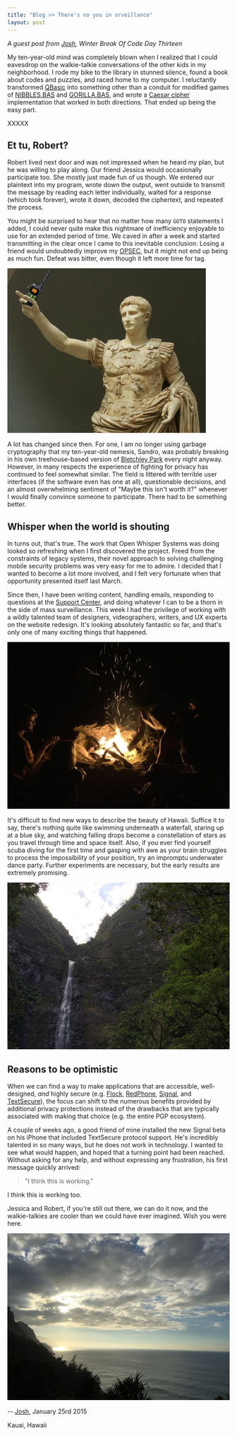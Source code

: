 ```yaml
---
title: "Blog >> There's no you in srveillance"
layout: post
---
```


*A guest post from [Josh](https://twitter.com/joshualund), Winter Break Of Code Day Thirteen*

My ten-year-old mind was completely blown when I realized that I could eavesdrop on the walkie-talkie conversations of the other kids in my neighborhood. I rode my bike to the library in stunned silence, found a book about codes and puzzles, and raced home to my computer. I reluctantly transformed [QBasic](http://en.wikipedia.org/wiki/QBasic) into something other than a conduit for modified games of [NIBBLES.BAS](http://en.wikipedia.org/wiki/NIBBLES.BAS) and [GORILLA.BAS](http://en.wikipedia.org/wiki/GORILLA.BAS), and wrote a [Caesar cipher](http://en.wikipedia.org/wiki/Caesar_cipher) implementation that worked in both directions. That ended up being the easy part.

XXXXX

## Et tu, Robert?

Robert lived next door and was not impressed when he heard my plan, but he was willing to play along. Our friend Jessica would occasionally participate too. She mostly just made fun of us though. We entered our plaintext into my program, wrote down the output, went outside to transmit the message by reading each letter individually, waited for a response (which took forever), wrote it down, decoded the ciphertext, and repeated the process.

You might be surprised to hear that no matter how many `GOTO` statements I added, I could never quite make this nightmare of inefficiency enjoyable to use for an extended period of time. We caved in after a week and started transmitting in the clear once I came to this inevitable conclusion: Losing a friend would undoubtedly improve my [OPSEC](http://en.wikipedia.org/wiki/Operations_security), but it might not end up being as much fun. Defeat was bitter, even though it left more time for tag.

<img src="/blog/images/caesar-walkie.jpg" class="nice" alt="Caesar"/>

A lot has changed since then. For one, I am no longer using garbage cryptography that my ten-year-old nemesis, Sandro, was probably breaking in his own treehouse-based version of [Bletchley Park](http://en.wikipedia.org/wiki/Bletchley_Park) every night anyway. However, in many respects the experience of fighting for privacy has continued to feel somewhat similar. The field is littered with terrible user interfaces (if the software even has one at all), questionable decisions, and an almost overwhelming sentiment of "Maybe this isn't worth it?" whenever I would finally convince someone to participate. There had to be something better.

## Whisper when the world is shouting

In turns out, that's true. The work that Open Whisper Systems was doing looked so refreshing when I first discovered the project. Freed from the constraints of legacy systems, their novel approach to solving challenging mobile security problems was very easy for me to admire. I decided that I wanted to become a lot more involved, and I felt very fortunate when that opportunity presented itself last March.

Since then, I have been writing content, handling emails, responding to questions at the [Support Center](http://support.whispersystems.org), and doing whatever I can to be a thorn in the side of mass surveillance. This week I had the privilege of working with a wildly talented team of designers, videographers, writers, and UX experts on the website redesign. It's looking absolutely fantastic so far, and that's only one of many exciting things that happened.

<img src="/blog/images/wboc-fire.jpg" class="nice" alt="Sparks"/>

It's difficult to find new ways to describe the beauty of Hawaii. Suffice it to say, there's nothing quite like swimming underneath a waterfall, staring up at a blue sky, and watching falling drops become a constellation of stars as you travel through time and space itself. Also, if you ever find yourself scuba diving for the first time and gasping with awe as your brain struggles to process the impossibility of your position, try an impromptu underwater dance party. Further experiments are necessary, but the early results are extremely promising.

<img src="/blog/images/the-waterfall.jpg" class="nice" alt="Just add waterfall"/>

## Reasons to be optimistic

When we can find a way to make applications that are accessible, well-designed, *and* highly secure (e.g. [Flock](https://play.google.com/store/apps/details?id=org.anhonesteffort.flock), [RedPhone](https://play.google.com/store/apps/details?id=org.thoughtcrime.redphone), [Signal](https://itunes.apple.com/app/id874139669), and [TextSecure](https://play.google.com/store/apps/details?id=org.thoughtcrime.securesms)), the focus can shift to the numerous benefits provided by additional privacy protections instead of the drawbacks that are typically associated with making that choice (e.g. the entire PGP ecosystem).

A couple of weeks ago, a good friend of mine installed the new Signal beta on his iPhone that included TextSecure protocol support. He's incredibly talented in so many ways, but he does not work in technology. I wanted to see what would happen, and hoped that a turning point had been reached. Without asking for any help, and without expressing any frustration, his first message quickly arrived:

> "I think this is working."

I think this is working too.

Jessica and Robert, if you're still out there, we can do it now, and the walkie-talkies are cooler than we could have ever imagined. Wish you were here.

<img src="/blog/images/sunset.jpg" class="nice" alt="Sunset"/>

-- [Josh](https://twitter.com/joshualund), January 25rd 2015

Kauai, Hawaii
